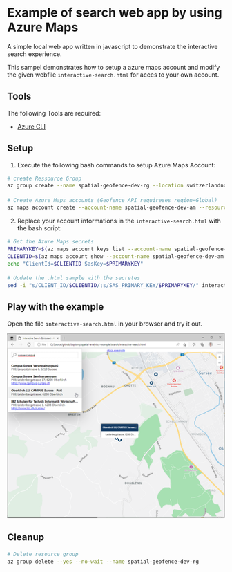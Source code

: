 # Example of search web app by using Azure Maps

A simple local web app written in javascript to demonstrate the interactive search experience.

This sampel demonstrates how to setup a azure maps account and modify the given webfile `interactive-search.html` for acces to your own account.

## Tools

The following Tools are required:

- [Azure CLI](https://docs.microsoft.com/en-us/cli/azure/install-azure-cli)

## Setup

1. Execute the following bash commands to setup Azure Maps Account:

```bash
# create Ressource Group
az group create --name spatial-geofence-dev-rg --location switzerlandnorth

# Create Azure Maps accounts (Geofence API requireses region=Global)
az maps account create --account-name spatial-geofence-dev-am --resource-group spatial-geofence-dev-rg --kind Gen2 --sku G2 --accept-tos
```

2. Replace your account informations in the `interactive-search.html` with the bash script:

```bash
# Get the Azure Maps secrets
PRIMARYKEY=$(az maps account keys list --account-name spatial-geofence-dev-am --resource-group spatial-geofence-dev-rg --output tsv --query "primaryKey") && \
CLIENTID=$(az maps account show --account-name spatial-geofence-dev-am --resource-group spatial-geofence-dev-rg --output tsv --query properties.uniqueId) && \
echo "ClientId=$CLIENTID SasKey=$PRIMARYKEY"

# Update the .html sample with the secretes
sed -i "s/CLIENT_ID/$CLIENTID/;s/SAS_PRIMARY_KEY/$PRIMARYKEY/" interactive-search.html
```

## Play with the example

Open the file `interactive-search.html` in your browser and try it out.

![](interactive-search-sample.png)

## Cleanup

```bash
# Delete resource group
az group delete --yes --no-wait --name spatial-geofence-dev-rg
```